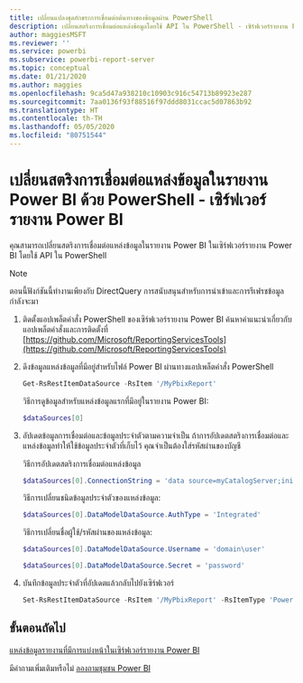 ```yaml
---
title: เปลี่ยนแปลงชุดอักขระการเชื่อมต่อต้นทางของข้อมูลผ่าน PowerShell
description: เปลี่ยนสตริงการเชื่อมต่อแหล่งข้อมูลโดยใช้ API ใน PowerShell - เซิร์ฟเวอร์รายงาน Power BI
author: maggiesMSFT
ms.reviewer: ''
ms.service: powerbi
ms.subservice: powerbi-report-server
ms.topic: conceptual
ms.date: 01/21/2020
ms.author: maggies
ms.openlocfilehash: 9ca5d47a938210c10903c916c54713b89923e287
ms.sourcegitcommit: 7aa0136f93f88516f97ddd8031ccac5d07863b92
ms.translationtype: HT
ms.contentlocale: th-TH
ms.lasthandoff: 05/05/2020
ms.locfileid: "80751544"
---
```

# <a name="change-data-source-connection-strings-in-power-bi-reports-with-powershell---power-bi-report-server"></a>เปลี่ยนสตริงการเชื่อมต่อแหล่งข้อมูลในรายงาน Power BI ด้วย PowerShell - เซิร์ฟเวอร์รายงาน Power BI


คุณสามารถเปลี่ยนสตริงการเชื่อมต่อแหล่งข้อมูลในรายงาน Power BI ในเซิร์ฟเวอร์รายงาน Power BI โดยใช้ API ใน PowerShell 

> [!NOTE]
> ตอนนี้ฟังก์ชันนี้ทำงานเพียงกับ DirectQuery การสนับสนุนสำหรับการนำเข้าและการรีเฟรชข้อมูลกำลังจะมา

1. ติดตั้งแอปเพล็ตคำสั่ง PowerShell ของเซิร์ฟเวอร์รายงาน Power BI  ค้นหาคำแนะนำเกี่ยวกับแอปเพล็ตคำสั่งและการติดตั้งที่ [https://github.com/Microsoft/ReportingServicesTools](https://github.com/Microsoft/ReportingServicesTools) 

2. ดึงข้อมูลแหล่งข้อมูลที่มีอยู่สำหรับไฟล์ Power BI ผ่านทางแอปเพล็ตคำสั่ง PowerShell

    ```powershell
    Get-RsRestItemDataSource -RsItem '/MyPbixReport'
    ```

    วิธีการดูข้อมูลสำหรับแหล่งข้อมูลแรกที่มีอยู่ในรายงาน Power BI: 

    ```powershell
    $dataSources[0]
    ```

3. อัปเดตข้อมูลการเชื่อมต่อและข้อมูลประจำตัวตามความจำเป็น ถ้าการอัปเดตสตริงการเชื่อมต่อและแหล่งข้อมูลทำให้ใช้ข้อมูลประจำตัวที่เก็บไว้ คุณจำเป็นต้องใส่รหัสผ่านของบัญชี 

    วิธีการอัปเดตสตริงการเชื่อมต่อแหล่งข้อมูล

    ```powershell
    $dataSources[0].ConnectionString = 'data source=myCatalogServer;initial catalog=ReportServer;persist security info=False' 
    ```

    วิธีการเปลี่ยนชนิดข้อมูลประจำตัวของแหล่งข้อมูล:

    ```powershell
    $dataSources[0].DataModelDataSource.AuthType = 'Integrated'
    ```

    วิธีการเปลี่ยนชื่อผู้ใช้/รหัสผ่านของแหล่งข้อมูล:

    ```powershell
    $dataSources[0].DataModelDataSource.Username = 'domain\user'
    ```
    ```powershell
    $dataSources[0].DataModelDataSource.Secret = 'password'
    ```

4. บันทึกข้อมูลประจำตัวที่อัปเดตแล้วกลับไปยังเซิร์ฟเวอร์

    ```powershell
    Set-RsRestItemDataSource -RsItem '/MyPbixReport' -RsItemType 'PowerBIReport' -DataSources $dataSources
    ```

## <a name="next-steps"></a>ขั้นตอนถัดไป

[แหล่งข้อมูลรายงานที่มีการแบ่งหน้าในเซิร์ฟเวอร์รายงาน Power BI](connect-data-sources.md) 

มีคำถามเพิ่มเติมหรือไม่ [ลองถามชุมชน Power BI](https://community.powerbi.com/)
